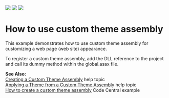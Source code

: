 <!-- default badges list -->
![](https://img.shields.io/endpoint?url=https://codecentral.devexpress.com/api/v1/VersionRange/128566948/10.2.9%2B)
[![](https://img.shields.io/badge/Open_in_DevExpress_Support_Center-FF7200?style=flat-square&logo=DevExpress&logoColor=white)](https://supportcenter.devexpress.com/ticket/details/E1764)
[![](https://img.shields.io/badge/📖_How_to_use_DevExpress_Examples-e9f6fc?style=flat-square)](https://docs.devexpress.com/GeneralInformation/403183)
<!-- default badges end -->
# How to use custom theme assembly


<p>This example demonstrates how to use custom theme assembly for customizing a web page (web site) appearance.</p><p>To register a custom theme assembly, add the DLL reference to the project and call its dummy method within the global.asax file.</p><p><strong>See Also:</strong><br />
<a href="http://documentation.devexpress.com/#AspNet/CustomDocument7044">Creating a Custom Theme Assembly</a> help topic<br />
<a href="http://documentation.devexpress.com/#AspNet/CustomDocument7068">Applying a Theme from a Custom Theme Assembly</a> help topic<br />
<a href="https://www.devexpress.com/Support/Center/p/E1742">How to create a custom theme assembly</a> Code Central example</p>

<br/>


